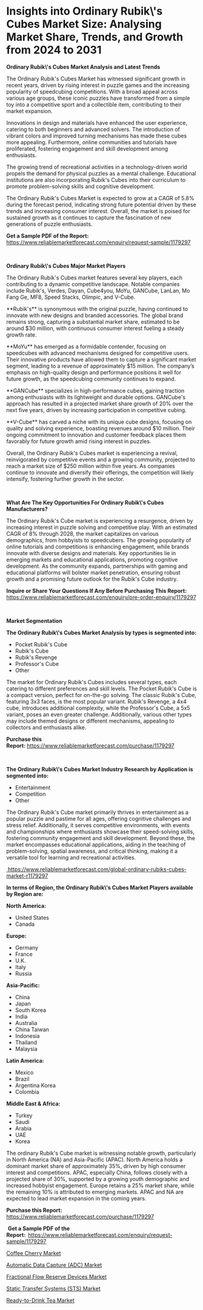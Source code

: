 <p><h1>Insights into Ordinary Rubik\'s Cubes Market Size: Analysing Market Share, Trends, and Growth from 2024 to 2031</h1></p><p><strong>Ordinary Rubik\'s Cubes Market Analysis and Latest Trends</strong></p>
<p><p>The Ordinary Rubik's Cubes Market has witnessed significant growth in recent years, driven by rising interest in puzzle games and the increasing popularity of speedcubing competitions. With a broad appeal across various age groups, these iconic puzzles have transformed from a simple toy into a competitive sport and a collectible item, contributing to their market expansion. </p><p>Innovations in design and materials have enhanced the user experience, catering to both beginners and advanced solvers. The introduction of vibrant colors and improved turning mechanisms has made these cubes more appealing. Furthermore, online communities and tutorials have proliferated, fostering engagement and skill development among enthusiasts.</p><p>The growing trend of recreational activities in a technology-driven world propels the demand for physical puzzles as a mental challenge. Educational institutions are also incorporating Rubik's Cubes into their curriculum to promote problem-solving skills and cognitive development. </p><p>The Ordinary Rubik's Cubes Market is expected to grow at a CAGR of 5.8% during the forecast period, indicating strong future potential driven by these trends and increasing consumer interest. Overall, the market is poised for sustained growth as it continues to capture the fascination of new generations of puzzle enthusiasts.</p></p>
<p><strong>Get a Sample PDF of the Report:&nbsp;</strong> <a href="https://www.reliablemarketforecast.com/enquiry/request-sample/1179297?utm_campaign=1110&utm_medium=2&utm_source=Github&utm_content=ia&utm_term=01102024&utm_id=ordinary-rubiks-cubes">https://www.reliablemarketforecast.com/enquiry/request-sample/1179297</a></p>
<p>&nbsp;</p>
<p><strong>Ordinary Rubik\'s Cubes Major Market Players</strong></p>
<p><p>The Ordinary Rubik's Cubes market features several key players, each contributing to a dynamic competitive landscape. Notable companies include Rubik's, Verdes, Dayan, Cube4you, MoYu, GANCube, LanLan, Mo Fang Ge, MF8, Speed Stacks, Olimpic, and V-Cube.</p><p>**Rubik's** is synonymous with the original puzzle, having continued to innovate with new designs and branded accessories. The global brand remains strong, capturing a substantial market share, estimated to be around $30 million, with continuous consumer interest fueling a steady growth rate.</p><p>**MoYu** has emerged as a formidable contender, focusing on speedcubes with advanced mechanisms designed for competitive users. Their innovative products have allowed them to capture a significant market segment, leading to a revenue of approximately $15 million. The company’s emphasis on high-quality design and performance positions it well for future growth, as the speedcubing community continues to expand.</p><p>**GANCube** specializes in high-performance cubes, gaining traction among enthusiasts with its lightweight and durable options. GANCube's approach has resulted in a projected market share growth of 20% over the next five years, driven by increasing participation in competitive cubing.</p><p>**V-Cube** has carved a niche with its unique cube designs, focusing on quality and solving experience, boasting revenues around $10 million. Their ongoing commitment to innovation and customer feedback places them favorably for future growth amid rising interest in puzzles.</p><p>Overall, the Ordinary Rubik's Cubes market is experiencing a revival, reinvigorated by competitive events and a growing community, projected to reach a market size of $250 million within five years. As companies continue to innovate and diversify their offerings, the competition will likely intensify, fostering further growth in the sector.</p></p>
<p>&nbsp;</p>
<p><strong>What Are The Key Opportunities For Ordinary Rubik\'s Cubes Manufacturers?</strong></p>
<p><p>The Ordinary Rubik's Cube market is experiencing a resurgence, driven by increasing interest in puzzle solving and competitive play. With an estimated CAGR of 8% through 2028, the market capitalizes on various demographics, from hobbyists to speedcubers. The growing popularity of online tutorials and competitions is enhancing engagement, while brands innovate with diverse designs and materials. Key opportunities lie in emerging markets and educational applications, promoting cognitive development. As the community expands, partnerships with gaming and educational platforms will bolster market penetration, ensuring robust growth and a promising future outlook for the Rubik's Cube industry.</p></p>
<p><strong>Inquire or Share Your Questions If Any Before Purchasing This Report:</strong> <a href="https://www.reliablemarketforecast.com/enquiry/pre-order-enquiry/1179297?utm_campaign=1110&utm_medium=2&utm_source=Github&utm_content=ia&utm_term=01102024&utm_id=ordinary-rubiks-cubes">https://www.reliablemarketforecast.com/enquiry/pre-order-enquiry/1179297</a></p>
<p>&nbsp;</p>
<p><strong>Market Segmentation</strong></p>
<p><strong>The Ordinary Rubik\'s Cubes Market Analysis by types is segmented into:</strong></p>
<p><ul><li>Pocket Rubik's Cube</li><li>Rubik's Cube</li><li>Rubik's Revenge</li><li>Professor's Cube</li><li>Other</li></ul></p>
<p><p>The market for Ordinary Rubik's Cubes includes several types, each catering to different preferences and skill levels. The Pocket Rubik's Cube is a compact version, perfect for on-the-go solving. The classic Rubik's Cube, featuring 3x3 faces, is the most popular variant. Rubik's Revenge, a 4x4 cube, introduces additional complexity, while the Professor's Cube, a 5x5 variant, poses an even greater challenge. Additionally, various other types may include themed designs or different mechanisms, appealing to collectors and enthusiasts alike.</p></p>
<p><strong>Purchase this Report:&nbsp;</strong><a href="https://www.reliablemarketforecast.com/purchase/1179297?utm_campaign=1110&utm_medium=2&utm_source=Github&utm_content=ia&utm_term=01102024&utm_id=ordinary-rubiks-cubes">https://www.reliablemarketforecast.com/purchase/1179297</a></p>
<p>&nbsp;</p>
<p><strong>The Ordinary Rubik\'s Cubes Market Industry Research by Application is segmented into:</strong></p>
<p><ul><li>Entertainment</li><li>Competition</li><li>Other</li></ul></p>
<p><p>The Ordinary Rubik's Cube market primarily thrives in entertainment as a popular puzzle and pastime for all ages, offering cognitive challenges and stress relief. Additionally, it serves competitive environments, with events and championships where enthusiasts showcase their speed-solving skills, fostering community engagement and skill development. Beyond these, the market encompasses educational applications, aiding in the teaching of problem-solving, spatial awareness, and critical thinking, making it a versatile tool for learning and recreational activities.</p></p>
<p><a href="https://www.reliablemarketforecast.com/global-ordinary-rubiks-cubes-market-r1179297?utm_campaign=1110&utm_medium=2&utm_source=Github&utm_content=ia&utm_term=01102024&utm_id=ordinary-rubiks-cubes">&nbsp;https://www.reliablemarketforecast.com/global-ordinary-rubiks-cubes-market-r1179297</a></p>
<p><strong>In terms of Region, the Ordinary Rubik\'s Cubes Market Players available by Region are:</strong></p>
<p>
    <p> <strong> North America: </strong>
        <ul>
            <li>United States</li>
            <li>Canada</li>
        </ul>
        </p> 
    <p> <strong> Europe: </strong>
        <ul>
            <li>Germany</li>
            <li>France</li>
            <li>U.K.</li>
            <li>Italy</li>
            <li>Russia</li>
        </ul>
        </p> 
    <p> <strong> Asia-Pacific: </strong>
        <ul>
            <li>China</li>
            <li>Japan</li>
            <li>South Korea</li>
            <li>India</li>
            <li>Australia</li>
            <li>China Taiwan</li>
            <li>Indonesia</li>
            <li>Thailand</li>
            <li>Malaysia</li>
        </ul>
        </p> 
    <p> <strong> Latin America: </strong>
        <ul>
            <li>Mexico</li>
            <li>Brazil</li>
            <li>Argentina Korea</li>
            <li>Colombia</li>
        </ul>
        </p> 
    <p> <strong> Middle East & Africa: </strong>
        <ul>
            <li>Turkey</li>
            <li>Saudi</li>
            <li>Arabia</li>
            <li>UAE</li>
            <li>Korea</li>
        </ul>
    </p>
    </p>
<p><p>The ordinary Rubik's Cube market is witnessing notable growth, particularly in North America (NA) and Asia-Pacific (APAC). North America holds a dominant market share of approximately 35%, driven by high consumer interest and competitions. APAC, especially China, follows closely with a projected share of 30%, supported by a growing youth demographic and increased hobbyist engagement. Europe retains a 25% market share, while the remaining 10% is attributed to emerging markets. APAC and NA are expected to lead market expansion in the coming years.</p></p>
<p><strong>Purchase this Report: </strong><a href="https://www.reliablemarketforecast.com/purchase/1179297?utm_campaign=1110&utm_medium=2&utm_source=Github&utm_content=ia&utm_term=01102024&utm_id=ordinary-rubiks-cubes">https://www.reliablemarketforecast.com/purchase/1179297</a></p>
<p>&nbsp;<strong>Get a Sample PDF of the Report:&nbsp;&nbsp;</strong><a href="https://www.reliablemarketforecast.com/enquiry/request-sample/1179297?utm_campaign=1110&utm_medium=2&utm_source=Github&utm_content=ia&utm_term=01102024&utm_id=ordinary-rubiks-cubes">https://www.reliablemarketforecast.com/enquiry/request-sample/1179297</a></p>
<p><strong></strong></p>
<p><p><a href="https://www.linkedin.com/pulse/emerging-trends-coffee-cherry-market-global-outlook-future-vc1rf?utm_campaign=1110&utm_medium=2&utm_source=Github&utm_content=ia&utm_term=01102024&utm_id=ordinary-rubiks-cubes">Coffee Cherry Market</a></p><p><a href="https://issuu.com/reportprime-2/docs/automatic-data-capture-adc-market-s_043b2f77ee41b3?utm_campaign=1110&utm_medium=2&utm_source=Github&utm_content=ia&utm_term=01102024&utm_id=ordinary-rubiks-cubes">Automatic Data Capture (ADC) Market</a></p><p><a href="https://www.linkedin.com/pulse/fractional-flow-reserve-devices-market-trends-focusing-insight-0xhue?utm_campaign=1110&utm_medium=2&utm_source=Github&utm_content=ia&utm_term=01102024&utm_id=ordinary-rubiks-cubes">Fractional Flow Reserve Devices Market</a></p><p><a href="https://issuu.com/reportprime-2/docs/static-transfer-systems-sts-market-_c78d481e2d3e6a?utm_campaign=1110&utm_medium=2&utm_source=Github&utm_content=ia&utm_term=01102024&utm_id=ordinary-rubiks-cubes">Static Transfer Systems (STS) Market</a></p><p><a href="https://github.com/benjigwozdzus/Market-Research-Report-List-1/blob/main/ready-to-drink-tea-market.md?utm_campaign=1110&utm_medium=2&utm_source=Github&utm_content=ia&utm_term=01102024&utm_id=ordinary-rubiks-cubes">Ready-to-Drink Tea Market</a></p></p>